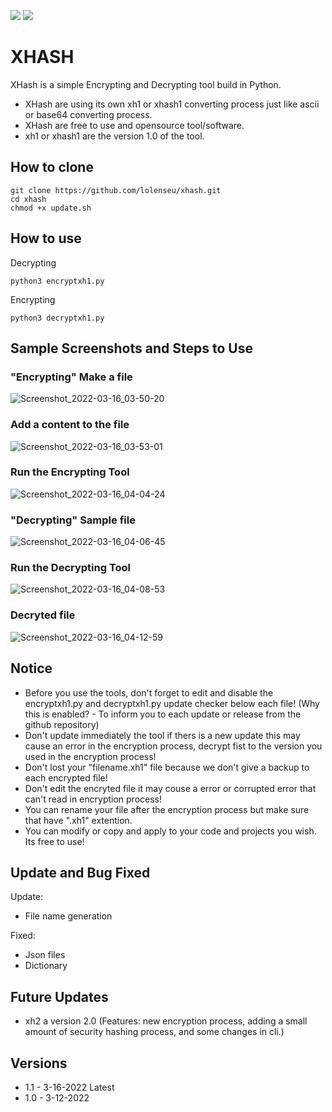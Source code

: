<a href="https://github.com/lolenseu/xhash"><img src="https://img.shields.io/badge/license-MIT License-orange"></a> 
<a href="https://github.com/lolenseu/xhash"><img src="https://img.shields.io/badge/OPEN--SOURCE-YES-green"></a>


# XHASH
XHash is a simple Encrypting and Decrypting tool build in Python.
- XHash are using its own xh1 or xhash1 converting process just like ascii or base64 converting process.
- XHash are free to use and opensource tool/software.
- xh1 or xhash1 are the version 1.0 of the tool.


## How to clone
```BASHc
git clone https://github.com/lolenseu/xhash.git
cd xhash
chmod +x update.sh
```


## How to use
 Decrypting
 ```BASHc
python3 encryptxh1.py
```
 Encrypting
  ```BASHc
python3 decryptxh1.py
```


## Sample Screenshots and Steps to Use
### "Encrypting" Make a file 
![Screenshot_2022-03-16_03-50-20](https://user-images.githubusercontent.com/98665691/158477378-88c82baf-1930-463f-b94c-08bec186a307.png)
### Add a content to the file
![Screenshot_2022-03-16_03-53-01](https://user-images.githubusercontent.com/98665691/158477879-c8d26ef9-d1d7-4312-9956-89b58ef59ab5.png)
### Run the Encrypting Tool
![Screenshot_2022-03-16_04-04-24](https://user-images.githubusercontent.com/98665691/158478165-beded490-c896-419e-82b7-952ab18323d2.png)
### "Decrypting" Sample file 
![Screenshot_2022-03-16_04-06-45](https://user-images.githubusercontent.com/98665691/158478600-332fbd77-dcb2-4ec6-97c0-c6cc114da3ea.png)
### Run the Decrypting Tool
![Screenshot_2022-03-16_04-08-53](https://user-images.githubusercontent.com/98665691/158478697-c42e0af5-dfbf-49c0-b4bc-7acd51ebedc4.png)
### Decryted file
![Screenshot_2022-03-16_04-12-59](https://user-images.githubusercontent.com/98665691/158479119-242dc80c-348e-418a-86b0-5b7341639407.png)


## Notice
- Before you use the tools, don't forget to edit and disable the encryptxh1.py and decryptxh1.py update checker below each file! (Why this is enabled? - To inform you to each update or release from the github repository)
- Don't update immediately the tool if thers is a new update this may cause an error in the encryption process, decrypt fist to the version you used in the encryption process!
- Don't lost your "filename.xh1" file because we don't give a backup to each encrypted file!
- Don't edit the encryted file it may couse a error or corrupted error that can't read in encryption process!
- You can rename your file after the encryption process but make sure that have ".xh1" extention.
- You can modify or copy and apply to your code and projects you wish. Its free to use!


## Update and Bug Fixed
Update:
- File name generation

Fixed:
- Json files
- Dictionary


## Future Updates
- xh2 a version 2.0 (Features: new encryption process, adding a small amount of security hashing process, and some changes in cli.)


## Versions

 - 1.1 - 3-16-2022 Latest
 - 1.0 - 3-12-2022

